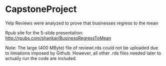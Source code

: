 # CapstoneProject
Yelp Reviews were analyzed to prove that businesses regress to the mean

Rpub site for the 5-slide presentation: http://rpubs.com/shankar/BusinessRegressToMean 

Note: The large (400 MByte) file of reviewt.rds could not be uploaded due to limiations imposed by Github.
However, all other .rds files needed later to actually run the code are included. 
